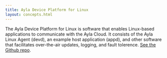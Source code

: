 ```yaml
---
title: Ayla Device Platform for Linux
layout: concepts.html
---
```


The Ayla Device Platform for Linux is software that enables Linux-based applications to communicate with the Ayla Cloud. It consists of the Ayla Linux Agent (devd), an example host application (appd), and other software that facilitates over-the-air updates, logging, and fault tolerence. [See the Github repo](https://github.com/AylaNetworks/device_linux_public).